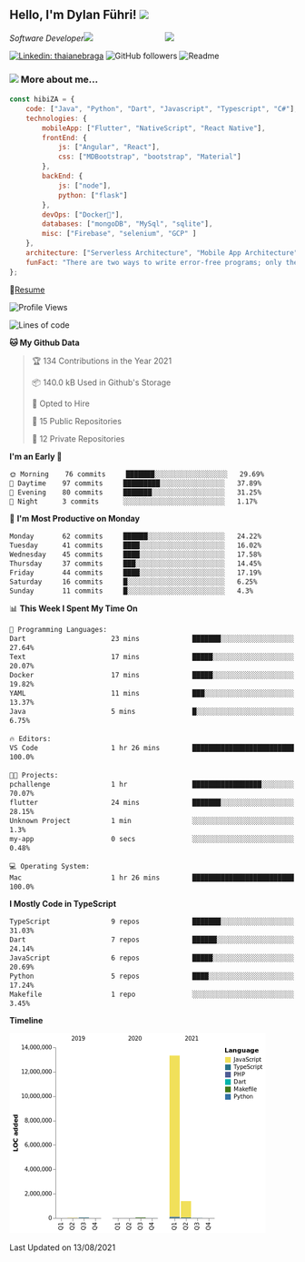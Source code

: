 <h2>Hello, I'm Dylan Führi! <img src="https://media.giphy.com/media/12oufCB0MyZ1Go/giphy.gif" width="50"></h2>
<img align='right' src="https://media.giphy.com/media/836HiJc7pgzy8iNXCn/giphy.gif" width="230">
<p><em>Software Developer</a><img src="https://media.giphy.com/media/WUlplcMpOCEmTGBtBW/giphy.gif" width="30"> 
</em></p>

[![Linkedin: thaianebraga](https://img.shields.io/badge/-Dylan-blue?style=flat-square&logo=Linkedin&logoColor=white&link=https://www.linkedin.com/in/dylan-fuhri/)](https://www.linkedin.com/in/dylan-fuhri/)
![GitHub followers](https://img.shields.io/github/followers/HibiZA?style=social)
![Readme](https://github.com/HibiZA/HibiZA/workflows/Readme/badge.svg)

### <img src="https://media.giphy.com/media/VgCDAzcKvsR6OM0uWg/giphy.gif" width="50"> More about me...  

```javascript
const hibiZA = {
    code: ["Java", "Python", "Dart", "Javascript", "Typescript", "C#"],
    technologies: {
        mobileApp: ["Flutter", "NativeScript", "React Native"],
        frontEnd: {
            js: ["Angular", "React"],
            css: ["MDBootstrap", "bootstrap", "Material"]
        },
        backEnd: {
            js: ["node"],
            python: ["flask"]
        },
        devOps: ["Docker🐳"],
        databases: ["mongoDB", "MySql", "sqlite"],
        misc: ["Firebase", "selenium", "GCP" ]
    },
    architecture: ["Serverless Architecture", "Mobile App Architecture"],
    funFact: "There are two ways to write error-free programs; only the third one works"
};
```
📝[Resume](https://drive.google.com/file/d/1RjxKCcvUeoyYgnL_eCwQ9zay77Ayr0Xu/view?usp=sharing)
<!--START_SECTION:waka-->
![Profile Views](http://img.shields.io/badge/Profile%20Views-0-blue)

![Lines of code](https://img.shields.io/badge/From%20Hello%20World%20I%27ve%20Written-14.9%20million%20lines%20of%20code-blue)

**🐱 My Github Data** 

> 🏆 134 Contributions in the Year 2021
 > 
> 📦 140.0 kB Used in Github's Storage 
 > 
> 💼 Opted to Hire
 > 
> 📜 15 Public Repositories 
 > 
> 🔑 12 Private Repositories  
 > 
**I'm an Early 🐤** 

```text
🌞 Morning    76 commits     ███████░░░░░░░░░░░░░░░░░░   29.69% 
🌆 Daytime    97 commits     █████████░░░░░░░░░░░░░░░░   37.89% 
🌃 Evening    80 commits     ███████░░░░░░░░░░░░░░░░░░   31.25% 
🌙 Night      3 commits      ░░░░░░░░░░░░░░░░░░░░░░░░░   1.17%

```
📅 **I'm Most Productive on Monday** 

```text
Monday       62 commits     ██████░░░░░░░░░░░░░░░░░░░   24.22% 
Tuesday      41 commits     ████░░░░░░░░░░░░░░░░░░░░░   16.02% 
Wednesday    45 commits     ████░░░░░░░░░░░░░░░░░░░░░   17.58% 
Thursday     37 commits     ███░░░░░░░░░░░░░░░░░░░░░░   14.45% 
Friday       44 commits     ████░░░░░░░░░░░░░░░░░░░░░   17.19% 
Saturday     16 commits     █░░░░░░░░░░░░░░░░░░░░░░░░   6.25% 
Sunday       11 commits     █░░░░░░░░░░░░░░░░░░░░░░░░   4.3%

```


📊 **This Week I Spent My Time On** 

```text
💬 Programming Languages: 
Dart                     23 mins             ███████░░░░░░░░░░░░░░░░░░   27.64% 
Text                     17 mins             █████░░░░░░░░░░░░░░░░░░░░   20.07% 
Docker                   17 mins             █████░░░░░░░░░░░░░░░░░░░░   19.82% 
YAML                     11 mins             ███░░░░░░░░░░░░░░░░░░░░░░   13.37% 
Java                     5 mins              █░░░░░░░░░░░░░░░░░░░░░░░░   6.75%

🔥 Editors: 
VS Code                  1 hr 26 mins        █████████████████████████   100.0%

🐱‍💻 Projects: 
pchallenge               1 hr                █████████████████░░░░░░░░   70.07% 
flutter                  24 mins             ███████░░░░░░░░░░░░░░░░░░   28.15% 
Unknown Project          1 min               ░░░░░░░░░░░░░░░░░░░░░░░░░   1.3% 
my-app                   0 secs              ░░░░░░░░░░░░░░░░░░░░░░░░░   0.48%

💻 Operating System: 
Mac                      1 hr 26 mins        █████████████████████████   100.0%

```

**I Mostly Code in TypeScript** 

```text
TypeScript               9 repos             ███████░░░░░░░░░░░░░░░░░░   31.03% 
Dart                     7 repos             ██████░░░░░░░░░░░░░░░░░░░   24.14% 
JavaScript               6 repos             █████░░░░░░░░░░░░░░░░░░░░   20.69% 
Python                   5 repos             ████░░░░░░░░░░░░░░░░░░░░░   17.24% 
Makefile                 1 repo              ░░░░░░░░░░░░░░░░░░░░░░░░░   3.45%

```


**Timeline**

![Chart not found](https://raw.githubusercontent.com/HibiZA/HibiZA/master/charts/bar_graph.png) 


 Last Updated on 13/08/2021
<!--END_SECTION:waka-->
